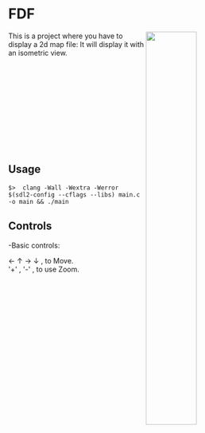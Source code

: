 # FDF

<img align="right"  src="http://i.imgur.com/C27QA4E.png" width="45%" />

This is a project where you have to display a 2d map file:
It will display it with an isometric view.

<br /><br /><br /><br /><br /><br /><br /><br /><br /><br />
## Usage
	$>  clang -Wall -Wextra -Werror $(sdl2-config --cflags --libs) main.c -o main && ./main

## Controls

-Basic controls:

&larr; 	&uarr; 	&rarr; 	&darr; , to Move. <br />
'+' , '-' , to use Zoom.


</tbody>
